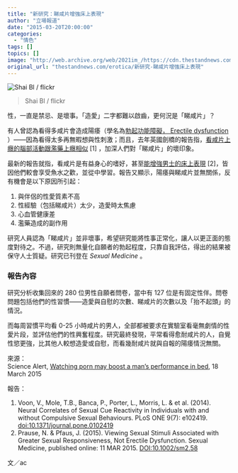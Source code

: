 ```yaml
---
title: "新研究：睇咸片增強床上表現"
author: "立場報道"
date: "2015-03-20T20:00:00"
categories:
  - "情色"
tags: []
topics: []
image: "http://web.archive.org/web/2021im_/https://cdn.thestandnews.com/media/photos/cache/12802088_5423b1cbd1_o_i7Mni_1200x0.jpg"
original_url: "thestandnews.com/erotica/新研究-睇咸片增強床上表現"
---
```

![Shai Bl / flickr](http://web.archive.org/web/2021im_/https://cdn.thestandnews.com/media/photos/cache/12802088_5423b1cbd1_o_i7Mni_1200x0.jpg)

> Shai Bl / flickr

性，一直是禁忌、是壞事。「造愛」二字都難以啟齒，更何況是「睇咸片」？

有人曾認為看得多咸片會造成陽痿（學名為[勃起功能障礙， Erectile dysfunction](http://web.archive.org/web/20210628184440/http://zh.wikipedia.org/zh-hk/%E5%8B%83%E8%B5%B7%E5%8A%9F%E8%83%BD%E9%9A%9C%E7%A2%8D) ）——因為看得太多再無暇想與性刺激；而且，去年英國劍橋的報告指，[看咸片上癮的腦部活動跟濫藥上癮相似](http://web.archive.org/web/20210628184440/http://www.plosone.org/article/citationList.action?articleURI=info%3Adoi%2F10.1371/journal.pone.0102419) \[1\] ，加深人們對「睇咸片」的壞印象。

最新的報告就指，看咸片是有益身心的嗜好，甚至[能增強男士的床上表現](http://web.archive.org/web/20210628184440/http://onlinelibrary.wiley.com/doi/10.1002/sm2.58/full) \[2\]，皆因他們較會享受魚水之歡，並從中學習。報告又顯示，陽痿與睇咸片並無關係，反有機會是以下原因所引起：

1.  與伴侶的性愛質素不高
2.  性經驗（包括睇咸片）太少，造愛時太焦慮
3.  心血管健康差
4.  濫藥造成的副作用

研究人員認為「睇咸片」並非壞事，希望研究能將性事正常化，讓人以更正面的態度對待之。不過，研究則無量化自願者的勃起程度，只靠自我評估，得出的結果被保守人士質疑。研究已刊登在 _Sexual Medicine_ 。

### 報告內容

研究分析收集回來的 280 位男性自願者問卷，當中有 127 位是有固定性伴。問卷問題包括他們的性習慣——造愛與自慰的次數、睇咸片的次數以及「抬不起頭」的情況。

而每周習慣平均看 0-25 小時咸片的男人，全部都被要求在實驗室看毫無劇情的性愛片段，並評估他們的性興奮程度。研究最終發現，平常看得愈耐咸片的人，自覺性慾更強，比其他人較想造愛或自慰，而看幾耐咸片就與自報的陽痿情況無關。

來源：  
Science Alert, [Watching porn may boost a man’s performance in bed](http://web.archive.org/web/20210628184440/http://www.sciencealert.com/porn-does-not-lead-to-sexual-dysfunction-and-may-boost-your-performance-in-bed), 18 March 2015

報告：

1.  Voon, V., Mole, T.B., Banca, P., Porter, L., Morris, L. & et al. (2014). Neural Correlates of Sexual Cue Reactivity in Individuals with and without Compulsive Sexual Behaviours. PLoS ONE 9(7): e102419. [doi:10.1371/journal.pone.0102419](http://web.archive.org/web/20210628184440/http://journals.plos.org/plosone/article?id=10.1371/journal.pone.0102419)
2.  Prause, N. & Pfaus, J. (2015). Viewing Sexual Stimuli Associated with Greater Sexual Responsiveness, Not Erectile Dysfunction. Sexual Medicine, published online: 11 MAR 2015. [DOI:10.1002/sm2.58](http://web.archive.org/web/20210628184440/http://onlinelibrary.wiley.com/doi/10.1002/sm2.58/full)

文／ac